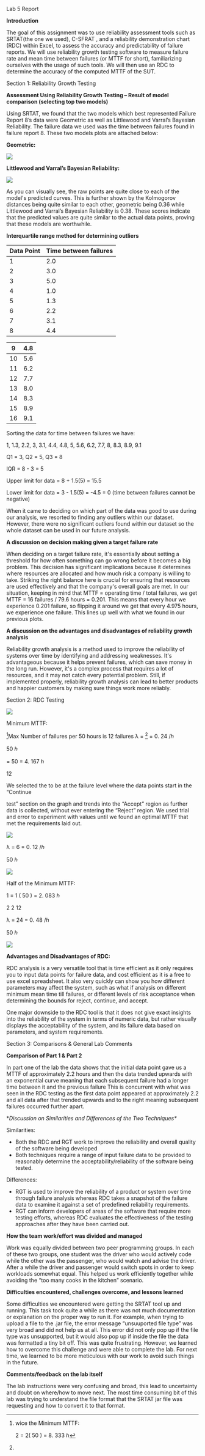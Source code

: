 ﻿Lab 5 Report

**Introduction**

The goal of this assignment was to use reliability assessment tools such as SRTAT(the one we used), C-SFRAT , and a reliability demonstration chart (RDC) within Excel, to assess the accuracy and predictability of failure reports. We will use reliability growth testing software to measure failure rate and mean time between failures (or MTTF for short), familiarizing ourselves with the usage of such tools. We will then use an RDC to determine the accuracy of the computed MTTF of the SUT.

Section 1: Reliability Growth Testing

**Assessment Using Reliability Growth Testing – Result of model comparison (selecting top two models)**

Using SRTAT, we found that the two models which best represented Failure Report 8’s data were Geometric as well as Littlewood and Varral’s Bayesian Reliability. The failure data we used was the time between failures found in failure report 8. These two models plots are attached below:

**Geometric:**

![](Aspose.Words.04a400bd-58d6-43b5-9265-2c2477a9488f.001.jpeg)

**Littlewood and Varral’s Bayesian Reliability:**

![](Aspose.Words.04a400bd-58d6-43b5-9265-2c2477a9488f.002.jpeg)

As you can visually see, the raw points are quite close to each of the model's predicted curves. This is further shown by the Kolmogorov distances being quite similar to each other, geometric being 0.36 while Littlewood and Varral’s Bayesian Reliability is 0.38. These scores indicate that the predicted values are quite similar to the actual data points, proving that these models are worthwhile.

**Interquartile range method for determining outliers**

|Data Point|Time between failures|
| - | - |
|1|2\.0|
|2|3\.0|
|3|5\.0|
|4|1\.0|
|5|1\.3|
|6|2\.2|
|7|3\.1|
|8|4\.4|



|9|4\.8|
| - | - |
|10|5\.6|
|11|6\.2|
|12|7\.7|
|13|8\.0|
|14|8\.3|
|15|8\.9|
|16|9\.1|

Sorting the data for time between failures we have:

1, 1.3, 2.2, 3, 3.1, 4.4, 4.8, 5, 5.6, 6.2, 7.7, 8, 8.3, 8.9, 9.1

Q1 = 3, Q2 = 5, Q3 = 8

IQR = 8 - 3 = 5

Upper limit for data = 8 + 1.5(5) = 15.5

Lower limit for data = 3 - 1.5(5) = -4.5 = 0 (time between failures cannot be negative)

When it came to deciding on which part of the data was good to use during our analysis, we resorted to finding any outliers within our dataset. However, there were no significant outliers found within our dataset so the whole dataset can be used in our future analysis.

**A discussion on decision making given a target failure rate**

When deciding on a target failure rate, it's essentially about setting a threshold for how often something can go wrong before it becomes a big problem. This decision has significant implications because it determines where resources are allocated and how much risk a company is willing to take. Striking the right balance here is crucial for ensuring that resources are used effectively and that the company's overall goals are met. In our situation, keeping in mind that MTTF = operating time / total failures, we get MTTF = 16 failures / 79.6 hours = 0.201. This means that every hour we experience 0.201 failure, so flipping it around we get that every 4.975 hours, we experience one failure. This lines up well with what we found in our previous plots.

**A discussion on the advantages and disadvantages of reliability growth analysis**

Reliability growth analysis is a method used to improve the reliability of systems over time by identifying and addressing weaknesses. It's advantageous because it helps prevent failures, which can save money in the long run. However, it's a complex process that requires a lot of resources, and it may not catch every potential problem. Still, if implemented properly, reliability growth analysis can lead to better products and happier customers by making sure things work more reliably.

Section 2: RDC Testing

![](Aspose.Words.04a400bd-58d6-43b5-9265-2c2477a9488f.003.jpeg)

Minimum MTTF:

[^1]Max Number of failures per 50 hours is 12 failures λ =  [^2]  = 0. 24  /ℎ

50 ℎ

= 50 = 4. 167 ℎ

12

We selected the to be at the failure level where the data points start in the “Continue

test” section on the graph and trends into the “Accept” region as further data is collected, without ever entering the “Reject” region. We used trial and error to experiment with values until we found an optimal MTTF that met the requirements laid out.

![](Aspose.Words.04a400bd-58d6-43b5-9265-2c2477a9488f.004.jpeg)

λ =  6  = 0. 12  /ℎ

50 ℎ

![](Aspose.Words.04a400bd-58d6-43b5-9265-2c2477a9488f.005.jpeg)

Half of the Minimum MTTF:

1 = 1 ( 50 ) = 2. 083 ℎ

2 2 12

λ =  24  = 0. 48  /ℎ

50 ℎ

![](Aspose.Words.04a400bd-58d6-43b5-9265-2c2477a9488f.006.jpeg)

**Advantages and Disadvantages of RDC:**

RDC analysis is a very versatile tool that is time efficient as it only requires you to input data points for failure data, and cost efficient as it is a free to use excel spreadsheet. It also very quickly can show you how different parameters may affect the system, such as what if analysis on different minimum mean time till failures, or different levels of risk acceptance when determining the bounds for reject, continue, and accept.

One major downside to the RDC tool is that it does not give exact insights into the reliability of the system in terms of numeric data, but rather visually displays the acceptability of the system, and its failure data based on parameters, and system requirements.

Section 3: Comparisons & General Lab Comments

**Comparison of Part 1 & Part 2**

In part one of the lab the data shows that the initial data point gave us a MTTF of approximately 2.2 hours and then the data trended upwards with an exponential curve meaning that each subsequent failure had a longer time between it and the previous failure This is concurrent with what was seen in the RDC testing as the first data point appeared at approximately 2.2 and all data after that trended upwards and to the right meaning subsequent failures occurred further apart.

**Discussion on Similarities and Differences of the Two Techniques\**

Similarities:

- Both the RDC and RGT work to improve the reliability and overall quality of the software being developed
- Both techniques require a range of input failure data to be provided to reasonably determine the acceptability/reliability of the software being tested.

Differences:

- RGT is used to improve the reliability of a product or system over time through failure analysis whereas RDC takes a snapshot of the failure data to examine it against a set of predefined reliability requirements.
- RGT can inform developers of areas of the software that require more testing efforts, whereas RDC evaluates the effectiveness of the testing approaches after they have been carried out.

**How the team work/effort was divided and managed**

Work was equally divided between two peer programming groups. In each of these two groups, one student was the driver who would actively code while the other was the passenger, who would watch and advise the driver. After a while the driver and passenger would switch spots in order to keep workloads somewhat equal. This helped us work efficiently together while avoiding the “too many cooks in the kitchen” scenario.

**Difficulties encountered, challenges overcome, and lessons learned**

Some difficulties we encountered were getting the SRTAT tool up and running. This task took quite a while as there was not much documentation or explanation on the proper way to run it. For example, when trying to upload a file to the .jar file, the error message “unsuuported file type” was very broad and did not help us at all. This error did not only pop up if the file type was unsupported, but it would also pop up if inside the file the data was formatted a tiny bit off. This was quite frustrating. However, we learned how to overcome this challenge and were able to complete the lab. For next time, we learned to be more meticulous with our work to avoid such things in the future.

**Comments/feedback on the lab itself**

The lab instructions were very confusing and broad, this lead to uncertainty and doubt on where/how to move next. The most time consuming bit of this lab was trying to understand the file format that the SRTAT jar file was requesting and how to convert it to that format.

[^1]: wice the Minimum MTTF:

    2  = 2( 50 ) = 8. 333 ℎ
[^2]: 